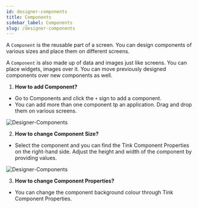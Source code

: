 ```yaml
---
id: designer-components
title: Components
sidebar_label: Components
slug: /designer-components
---
```


A `Component` is the reusable part of a screen. You can design components of various sizes and place them on different screens.

A `Component` is also made up of data and images just like screens. You can place widgets, images over it. You can move previously designed components over new components as well.

1. **How to add Component?**

+ Go to Components and click the `+` sign to add a component.
+ You can add more than one component tp an application. Drag and drop them on various screens.

![Designer-Components](/img/Designer-Components-1.PNG)


2. **How to change Component Size?**

+ Select the component and you can find the Tink Component Properties on the right-hand side. Adjust the height and width of the component by providing values.

![Designer-Components](/img/Designer-Components-2.PNG)

3. **How to change Component Properties?**

+ You can change the component background colour through Tink Component Properties.
